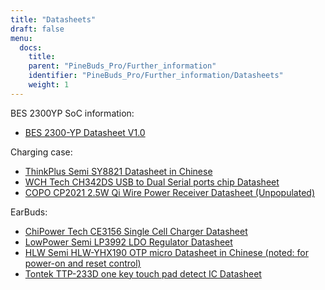 ```yaml
---
title: "Datasheets"
draft: false
menu:
  docs:
    title:
    parent: "PineBuds_Pro/Further_information"
    identifier: "PineBuds_Pro/Further_information/Datasheets"
    weight: 1
---
```


BES 2300YP SoC information:

* [BES 2300-YP Datasheet V1.0](https://files.pine64.org/doc/datasheet/PineBudsPro/BES2300-YP_Datasheet_v1.0.pdf)

Charging case:

* [ThinkPlus Semi SY8821 Datasheet in Chinese](https://files.pine64.org/doc/datasheet/PineBudsPro/SY8821_SPEC_V1_2_2.pdf)
* [WCH Tech CH342DS USB to Dual Serial ports chip Datasheet](https://files.pine64.org/doc/datasheet/PineBudsPro/CH342DS1.PDF)
* [COPO CP2021 2.5W Qi Wire Power Receiver Datasheet (Unpopulated)](https://files.pine64.org/doc/datasheet/PineBudsPro/COPO%20CP2021%202.5W%20Qi%20Wire%20Power%20Receiver.pdf)

EarBuds:

* [ChiPower Tech CE3156 Single Cell Charger Datasheet](https://files.pine64.org/doc/datasheet/PineBudsPro/CE3156-EN-01.pdf)
* [LowPower Semi LP3992 LDO Regulator Datasheet](https://files.pine64.org/doc/datasheet/PineBudsPro/LP3992-33B5F.pdf)
* [HLW Semi HLW-YHX190 OTP micro Datasheet in Chinese (noted: for power-on and reset control)](https://files.pine64.org/doc/datasheet/PineBudsPro/HLW-YHX190_20190810.pdf)
* [Tontek TTP-233D one key touch pad detect IC Datasheet](https://files.pine64.org/doc/datasheet/PineBudsPro/TTP233D-SB6_V1.0_EN.pdf)
